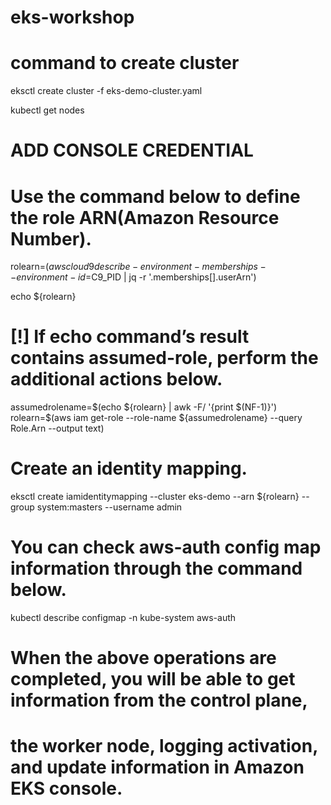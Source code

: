 # eks-workshop

# command to create cluster

eksctl create cluster -f eks-demo-cluster.yaml

kubectl get nodes 


# ADD CONSOLE CREDENTIAL

# Use the command below to define the role ARN(Amazon Resource Number).

rolearn=$(aws cloud9 describe-environment-memberships --environment-id=$C9_PID | jq -r '.memberships[].userArn')

echo ${rolearn}
# [!] If echo command’s result contains assumed-role, perform the additional actions below.

assumedrolename=$(echo ${rolearn} | awk -F/ '{print $(NF-1)}')
rolearn=$(aws iam get-role --role-name ${assumedrolename} --query Role.Arn --output text) 
# Create an identity mapping.

eksctl create iamidentitymapping --cluster eks-demo --arn ${rolearn} --group system:masters --username admin
# You can check aws-auth config map information through the command below.

kubectl describe configmap -n kube-system aws-auth
# When the above operations are completed, you will be able to get information from the control plane, 
# the worker node, logging activation, and update information in Amazon EKS console.
